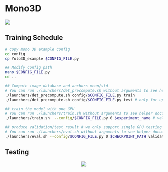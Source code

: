 # Mono3D

<img src = "https://github.com/mnshtxp/Proj2_visualDet3D/blob/main/docs/mono3d.png?raw=true">

## Training Schedule

```bash
# copy mono 3D example config
cd config
cp Yolo3D_example $CONFIG_FILE.py

## Modify config path
nano $CONFIG_FILE.py
cd ..

## Compute image database and anchors mean/std
# You can run ./launchers/det_precompute.sh without arguments to see helper documents
./launchers/det_precompute.sh config/$CONFIG_FILE.py train
./launchers/det_precompute.sh config/$CONFIG_FILE.py test # only for upload testing

## train the model with one GPU
# You can run ./launchers/train.sh without arguments to see helper documents
./launchers/train.sh  --config/$CONFIG_FILE.py 0 $experiment_name # validation goes along

## produce validation/test result # we only support single GPU testing
# You can run ./launchers/eval.sh without arguments to see helper documents
./launchers/eval.sh --config/$CONFIG_FILE.py 0 $CHECKPOINT_PATH validation/test
```

## Testing
<p align = "center">
<img src = "https://github.com/mnshtxp/Proj2_visualDet3D/blob/main/docs/mono3d.gif?raw=true">
</p>
